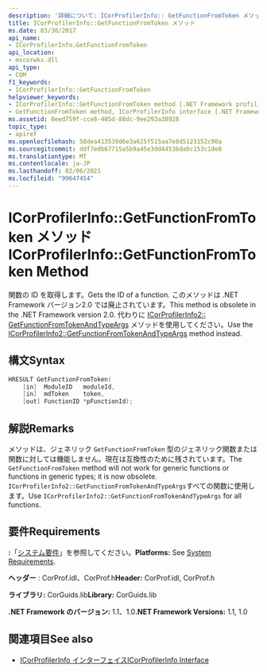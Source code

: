 ```yaml
---
description: '詳細について: ICorProfilerInfo:: GetFunctionFromToken メソッド'
title: ICorProfilerInfo::GetFunctionFromToken メソッド
ms.date: 03/30/2017
api_name:
- ICorProfilerInfo.GetFunctionFromToken
api_location:
- mscorwks.dll
api_type:
- COM
f1_keywords:
- ICorProfilerInfo::GetFunctionFromToken
helpviewer_keywords:
- ICorProfilerInfo::GetFunctionFromToken method [.NET Framework profiling]
- GetFunctionFromToken method, ICorProfilerInfo interface [.NET Framework profiling]
ms.assetid: 0eed759f-cce8-405d-88dc-9ee293a38928
topic_type:
- apiref
ms.openlocfilehash: 58dea413539d6e3a625f515aa7e8d5123152c90a
ms.sourcegitcommit: ddf7edb67715a5b9a45e3dd44536dabc153c1de0
ms.translationtype: MT
ms.contentlocale: ja-JP
ms.lasthandoff: 02/06/2021
ms.locfileid: "99647454"
---
```

# <a name="icorprofilerinfogetfunctionfromtoken-method"></a><span data-ttu-id="0aa9c-103">ICorProfilerInfo::GetFunctionFromToken メソッド</span><span class="sxs-lookup"><span data-stu-id="0aa9c-103">ICorProfilerInfo::GetFunctionFromToken Method</span></span>

<span data-ttu-id="0aa9c-104">関数の ID を取得します。</span><span class="sxs-lookup"><span data-stu-id="0aa9c-104">Gets the ID of a function.</span></span> <span data-ttu-id="0aa9c-105">このメソッドは .NET Framework バージョン2.0 では廃止されています。</span><span class="sxs-lookup"><span data-stu-id="0aa9c-105">This method is obsolete in the .NET Framework version 2.0.</span></span> <span data-ttu-id="0aa9c-106">代わりに [ICorProfilerInfo2:: GetFunctionFromTokenAndTypeArgs](icorprofilerinfo2-getfunctionfromtokenandtypeargs-method.md) メソッドを使用してください。</span><span class="sxs-lookup"><span data-stu-id="0aa9c-106">Use the [ICorProfilerInfo2::GetFunctionFromTokenAndTypeArgs](icorprofilerinfo2-getfunctionfromtokenandtypeargs-method.md) method instead.</span></span>  
  
## <a name="syntax"></a><span data-ttu-id="0aa9c-107">構文</span><span class="sxs-lookup"><span data-stu-id="0aa9c-107">Syntax</span></span>  
  
```cpp  
HRESULT GetFunctionFromToken(  
    [in]  ModuleID   moduleId,  
    [in]  mdToken    token,  
    [out] FunctionID *pFunctionId);  
```  
  
## <a name="remarks"></a><span data-ttu-id="0aa9c-108">解説</span><span class="sxs-lookup"><span data-stu-id="0aa9c-108">Remarks</span></span>  

 <span data-ttu-id="0aa9c-109">メソッドは、ジェネリック `GetFunctionFromToken` 型のジェネリック関数または関数に対しては機能しません。現在は互換性のために残されています。</span><span class="sxs-lookup"><span data-stu-id="0aa9c-109">The `GetFunctionFromToken` method will not work for generic functions or functions in generic types; it is now obsolete.</span></span> <span data-ttu-id="0aa9c-110">`ICorProfilerInfo2::GetFunctionFromTokenAndTypeArgs`すべての関数に使用します。</span><span class="sxs-lookup"><span data-stu-id="0aa9c-110">Use `ICorProfilerInfo2::GetFunctionFromTokenAndTypeArgs` for all functions.</span></span>  
  
## <a name="requirements"></a><span data-ttu-id="0aa9c-111">要件</span><span class="sxs-lookup"><span data-stu-id="0aa9c-111">Requirements</span></span>  

 <span data-ttu-id="0aa9c-112">**:**「[システム要件](../../get-started/system-requirements.md)」を参照してください。</span><span class="sxs-lookup"><span data-stu-id="0aa9c-112">**Platforms:** See [System Requirements](../../get-started/system-requirements.md).</span></span>  
  
 <span data-ttu-id="0aa9c-113">**ヘッダー** : CorProf.idl、CorProf.h</span><span class="sxs-lookup"><span data-stu-id="0aa9c-113">**Header:** CorProf.idl, CorProf.h</span></span>  
  
 <span data-ttu-id="0aa9c-114">**ライブラリ:** CorGuids.lib</span><span class="sxs-lookup"><span data-stu-id="0aa9c-114">**Library:** CorGuids.lib</span></span>  
  
 <span data-ttu-id="0aa9c-115">**.NET Framework のバージョン:** 1.1、1.0</span><span class="sxs-lookup"><span data-stu-id="0aa9c-115">**.NET Framework Versions:** 1.1, 1.0</span></span>  
  
## <a name="see-also"></a><span data-ttu-id="0aa9c-116">関連項目</span><span class="sxs-lookup"><span data-stu-id="0aa9c-116">See also</span></span>

- [<span data-ttu-id="0aa9c-117">ICorProfilerInfo インターフェイス</span><span class="sxs-lookup"><span data-stu-id="0aa9c-117">ICorProfilerInfo Interface</span></span>](icorprofilerinfo-interface.md)
